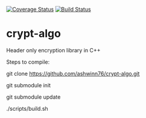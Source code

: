 [![Coverage Status](https://coveralls.io/repos/github/ashwinn76/crypt-algo/badge.svg?branch=master)](https://coveralls.io/github/ashwinn76/crypt-algo?branch=master) [![Build Status](https://travis-ci.org/ashwinn76/crypt-algo.svg?branch=master)](https://travis-ci.org/ashwinn76/crypt-algo)

# crypt-algo
Header only encryption library in C++

Steps to compile:

git clone https://github.com/ashwinn76/crypt-algo.git

git submodule init

git submodule update

./scripts/build.sh
